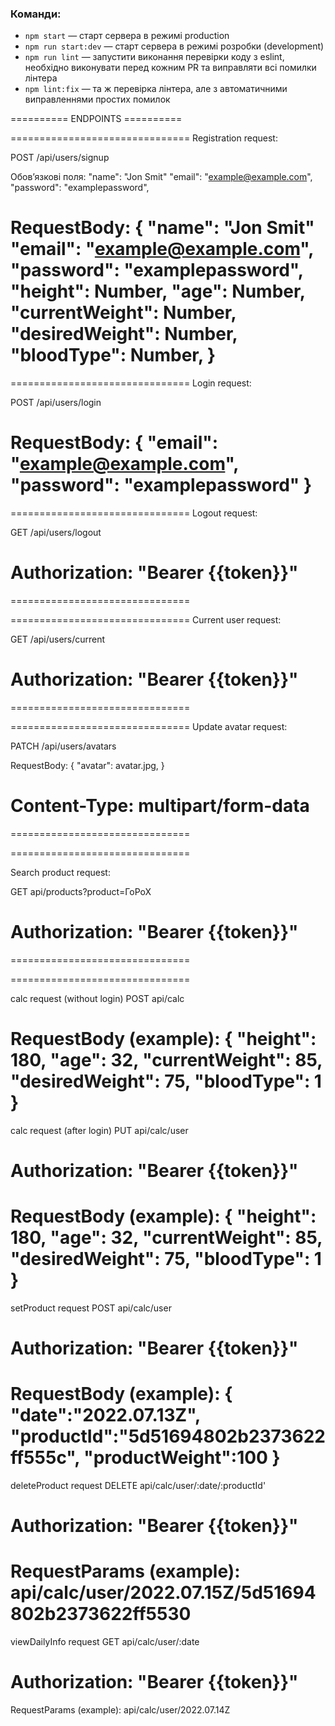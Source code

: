 ### Команди:

- `npm start` &mdash; старт сервера в режимі production
- `npm run start:dev` &mdash; старт сервера в режимі розробки (development)
- `npm run lint` &mdash; запустити виконання перевірки коду з eslint, необхідно виконувати перед кожним PR та виправляти всі помилки лінтера
- `npm lint:fix` &mdash; та ж перевірка лінтера, але з автоматичними виправленнями простих помилок

========== ENDPOINTS ==========

===============================
Registration request:

POST /api/users/signup

Обовʼязкові поля:
"name": "Jon Smit"
"email": "example@example.com",
"password": "examplepassword",

RequestBody: {
"name": "Jon Smit"
"email": "example@example.com",
"password": "examplepassword",
"height": Number,
"age": Number,
"currentWeight": Number,
"desiredWeight": Number,
"bloodType": Number,
}
===============================

===============================
Login request:

POST /api/users/login

RequestBody: {
"email": "example@example.com",
"password": "examplepassword"
}
===============================

===============================
Logout request:

GET /api/users/logout

# Authorization: "Bearer {{token}}"

===============================

===============================
Current user request:

GET /api/users/current

# Authorization: "Bearer {{token}}"

===============================

===============================
Update avatar request:

PATCH /api/users/avatars

RequestBody: {
"avatar": avatar.jpg,
}

# Content-Type: multipart/form-data

===============================

===============================

Search product request:

GET api/products?product=ГоРоХ

# Authorization: "Bearer {{token}}"

===============================

===============================

calc request (without login)
POST api/calc

RequestBody (example): {
"height": 180,
"age": 32,
"currentWeight": 85,
"desiredWeight": 75,
"bloodType": 1
}
==================================
calc request (after login)
PUT api/calc/user

# Authorization: "Bearer {{token}}"

RequestBody (example):
{
"height": 180,
"age": 32,
"currentWeight": 85,
"desiredWeight": 75,
"bloodType": 1
}
==================================
setProduct request
POST api/calc/user

# Authorization: "Bearer {{token}}"

RequestBody (example):
{
"date":"2022.07.13Z",
"productId":"5d51694802b2373622ff555c",
"productWeight":100
}
==================================
deleteProduct request
DELETE api/calc/user/:date/:productId'

# Authorization: "Bearer {{token}}"

RequestParams (example):
api/calc/user/2022.07.15Z/5d51694802b2373622ff5530
==================================
viewDailyInfo request
GET api/calc/user/:date

# Authorization: "Bearer {{token}}"

RequestParams (example):
api/calc/user/2022.07.14Z
